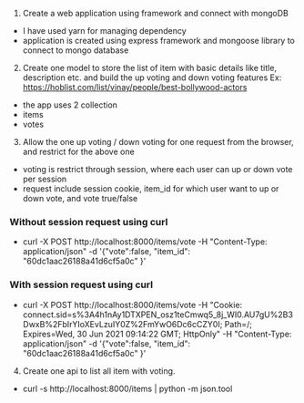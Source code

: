 1) Create a web application using framework and connect with mongoDB
- I have used yarn for managing dependency
- application is created using express framework and mongoose library to connect to mongo database

2) Create one model to store the list of item with basic details like title, description etc.
and build the up voting and down voting features
Ex: https://hoblist.com/list/vinay/people/best-bollywood-actors
- the app uses 2 collection
- items
- votes

3) Allow the one up voting / down voting for one request from the browser, and restrict
for the above one
- voting is restrict through session, where each user can up or down vote per session
- request include session cookie, item_id for which user want to up or down vote, and vote true/false

### Without session request using curl
- curl -X POST http://localhost:8000/items/vote -H "Content-Type: application/json" -d '{"vote":false, "item_id": "60dc1aac26188a41d6cf5a0c" }'

### With session request using curl
- curl -X POST http://localhost:8000/items/vote -H "Cookie: connect.sid=s%3A4h1nAy1DTXPEN_osz1teCmwq5_8j_WI0.AU7gU%2B3DwxB%2FbIrYIoXEvLzuIY0Z%2FmYwO6Dc6cCZY0I; Path=/; Expires=Wed, 30 Jun 2021 09:14:22 GMT; HttpOnly" -H "Content-Type: application/json" -d '{"vote":false, "item_id": "60dc1aac26188a41d6cf5a0c" }'

4) Create one api to list all item with voting.
  - curl -s http://localhost:8000/items | python -m json.tool
